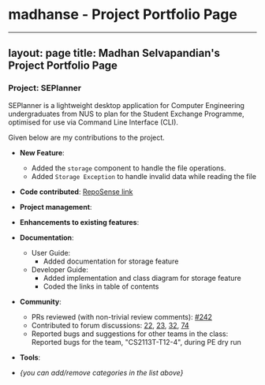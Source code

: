 # madhanse - Project Portfolio Page
---
layout: page
title: Madhan Selvapandian's Project Portfolio Page
---
### Project: SEPlanner

SEPlanner is a lightweight desktop application for Computer Engineering undergraduates from NUS to plan for the Student
Exchange Programme, optimised for use via Command Line Interface (CLI).

Given below are my contributions to the project.

* **New Feature**: 
    * Added the `storage` component to handle the file operations.
    * Added `Storage Exception` to handle invalid data while reading the file

* **Code contributed**: [RepoSense link](https://nus-cs2113-ay2122s1.github.io/tp-dashboard/?search=&sort=groupTitle&sortWithin=title&timeframe=commit&mergegroup=&groupSelect=groupByRepos&breakdown=true&checkedFileTypes=docs~functional-code~test-code~other&since=2021-09-25&tabOpen=true&tabType=authorship&tabAuthor=madhanse&tabRepo=AY2122S1-CS2113T-T09-2%2Ftp%5Bmaster%5D&authorshipIsMergeGroup=false&authorshipFileTypes=docs~functional-code~test-code~other&authorshipIsBinaryFileTypeChecked=false)

* **Project management**:

* **Enhancements to existing features**:

* **Documentation**:
    * User Guide:
        * Added documentation for storage feature
    * Developer Guide:
        * Added implementation and class diagram for storage feature
        * Coded the links in table of contents

* **Community**:
    * PRs reviewed (with non-trivial review comments): [\#242]()
    * Contributed to forum discussions: [22](), [23](), [32](), [74]()
    * Reported bugs and suggestions for other teams in the class: Reported bugs for the team, "CS2113T-T12-4", during PE dry run

* **Tools**:

* _{you can add/remove categories in the list above}_